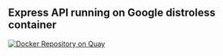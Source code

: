 ## Express API running on Google distroless container

[![Docker Repository on Quay](https://quay.io/repository/alex_best_ibm/the-best-group-4-project/status "Docker Repository on Quay")](https://quay.io/repository/alex_best_ibm/the-best-group-4-project)